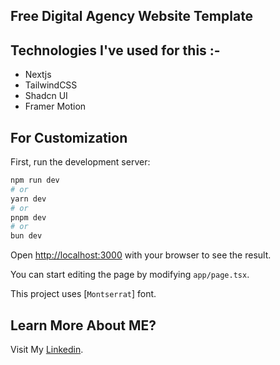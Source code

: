 ## Free Digital Agency Website Template

## Technologies I've used for this :-

- Nextjs
- TailwindCSS
- Shadcn UI
- Framer Motion


## For Customization

First, run the development server:

```bash
npm run dev
# or
yarn dev
# or
pnpm dev
# or
bun dev
```

Open [http://localhost:3000](http://localhost:3000) with your browser to see the result.

You can start editing the page by modifying `app/page.tsx`. 

This project uses [`Montserrat`] font.

## Learn More About ME?

Visit My [Linkedin](https://www.linkedin.com/in/faizan-asghar-806794280/).


